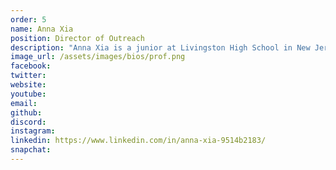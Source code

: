 ```yaml
---
order: 5
name: Anna Xia
position: Director of Outreach
description: "Anna Xia is a junior at Livingston High School in New Jersey. After joining an all-girls robotics team and the Femgineers club in middle school, she soon developed a passion for computer science and engineering and spreading computer science education to women and minorities around the globe. In the future, she is looking to study Electrical Engineering and Computer Science. At HAX, she recruits and communicates with hackathon hosts and sponsors, seeking to spread CS education to as many students as possible. She also works on the Content Creation Team by drafting guides and compiling resources for hackathon hosts. Outside of HAX, she is the captain of her high school's FTC robotics team, teaches an elementary school robotics class, and participates in forensics public speaking competitions. She loves to cook, watch kdramas and reality shows, play volleyball, and swim and dive. "
image_url: /assets/images/bios/prof.png
facebook: 
twitter: 
website: 
youtube: 
email: 
github: 
discord: 
instagram: 
linkedin: https://www.linkedin.com/in/anna-xia-9514b2183/
snapchat: 
---
```

